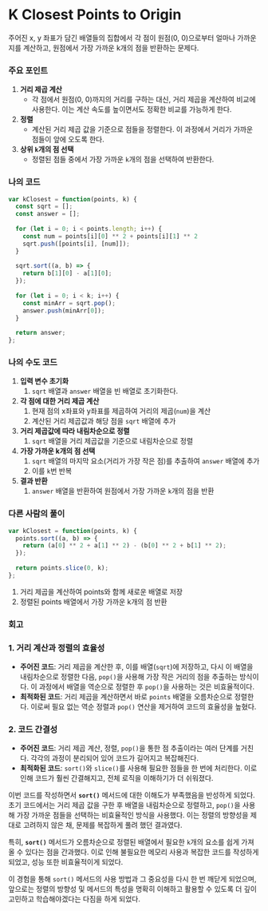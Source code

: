 # K Closest Points to Origin

주어진 x, y 좌표가 담긴 배열들의 집합에서 각 점이 원점(0, 0)으로부터 얼마나 가까운지를 계산하고, 원점에서 가장 가까운 k개의 점을 반환하는 문제다.

### 주요 포인트

1. **거리 제곱 계산**
    - 각 점에서 원점(0, 0)까지의 거리를 구하는 대신, 거리 제곱을 계산하여 비교에 사용한다. 이는 계산 속도를 높이면서도 정확한 비교를 가능하게 한다.
2. **정렬**
    - 계산된 거리 제곱 값을 기준으로 점들을 정렬한다. 이 과정에서 거리가 가까운 점들이 앞에 오도록 한다.
3. **상위 `k`개의 점 선택**
    - 정렬된 점들 중에서 가장 가까운 `k`개의 점을 선택하여 반환한다.

### 나의 코드

```js
var kClosest = function(points, k) {
  const sqrt = [];
  const answer = [];
  
  for (let i = 0; i < points.length; i++) {
    const num = points[i][0] ** 2 + points[i][1] ** 2
    sqrt.push([points[i], [num]]);
  }
  
  sqrt.sort((a, b) => {
    return b[1][0] - a[1][0];
  });
  
  for (let i = 0; i < k; i++) {
    const minArr = sqrt.pop();
    answer.push(minArr[0]);
  }
  
  return answer;
};
```

### 나의 수도 코드

1. **입력 변수 초기화**
    1. `sqrt` 배열과 `answer` 배열을 빈 배열로 초기화한다.
2. **각 점에 대한 거리 제곱 계산**
    1. 현재 점의 x좌표와 y좌표를 제곱하여 거리의 제곱(`num`)을 계산
    2. 계산된 거리 제곱값과 해당 점을 `sqrt` 배열에 추가
3. **거리 제곱값에 따라 내림차순으로 정렬**
    1. `sqrt` 배열을 거리 제곱값을 기준으로 내림차순으로 정렬
4. **가장 가까운 k개의 점 선택**
    1. `sqrt` 배열의 마지막 요소(거리가 가장 작은 점)를 추출하여 `answer` 배열에 추가
    2. 이를 `k`번 반복
5. **결과 반환**
    1. `answer` 배열을 반환하여 원점에서 가장 가까운 `k`개의 점을 반환

### 다른 사람의 풀이

```js
var kClosest = function(points, k) {
  points.sort((a, b) => {
    return (a[0] ** 2 + a[1] ** 2) - (b[0] ** 2 + b[1] ** 2);
  });
  
  return points.slice(0, k);
}; 
```

1.  거리 제곱을 계산하여 points와 함께 새로운 배열로 저장
2. 정렬된 points 배열에서 가장 가까운 k개의 점 반환

### 회고

### **1. 거리 계산과 정렬의 효율성**

- **주어진 코드**: 거리 제곱을 계산한 후, 이를 배열(`sqrt`)에 저장하고, 다시 이 배열을 내림차순으로 정렬한 다음, `pop()`을 사용해 가장 작은 거리의 점을 추출하는 방식이다. 이 과정에서 배열을 역순으로 정렬한 후 `pop()`을 사용하는 것은 비효율적이다.
- **최적화된 코드**: 거리 제곱을 계산하면서 바로 `points` 배열을 오름차순으로 정렬한다. 이로써 필요 없는 역순 정렬과 `pop()` 연산을 제거하여 코드의 효율성을 높혔다.

### 2. **코드 간결성**

- **주어진 코드**: 거리 제곱 계산, 정렬, `pop()`을 통한 점 추출이라는 여러 단계를 거친다. 각각의 과정이 분리되어 있어 코드가 길어지고 복잡해진다.
- **최적화된 코드**: `sort()`와 `slice()`를 사용해 필요한 점들을 한 번에 처리한다. 이로 인해 코드가 훨씬 간결해지고, 전체 로직을 이해하기가 더 쉬워졌다.

이번 코드를 작성하면서 **`sort()`** 메서드에 대한 이해도가 부족했음을 반성하게 되었다. 초기 코드에서는 거리 제곱 값을 구한 후 배열을 내림차순으로 정렬하고, `pop()`을 사용해 가장 가까운 점들을 선택하는 비효율적인 방식을 사용했다. 이는 정렬의 방향성을 제대로 고려하지 않은 채, 문제를 복잡하게 풀려 했던 결과였다.

특히, **`sort()`** 메서드가 오름차순으로 정렬된 배열에서 필요한 `k`개의 요소를 쉽게 가져올 수 있다는 점을 간과했다. 이로 인해 불필요한 메모리 사용과 복잡한 코드를 작성하게 되었고, 성능 또한 비효율적이게 되었다.

이 경험을 통해 `sort()` 메서드의 사용 방법과 그 중요성을 다시 한 번 깨닫게 되었으며, 앞으로는 정렬의 방향성 및 메서드의 특성을 명확히 이해하고 활용할 수 있도록 더 깊이 고민하고 학습해야겠다는 다짐을 하게 되었다.
